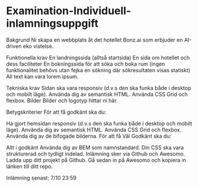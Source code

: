 # Examination-Individuell-inlamningsuppgift

Bakgrund
Ni skapa en webbplats åt det hotellet Bonz.ai som erbjuder en AI-driven eko vistelse.

Funktionella krav
En landningssida (alltså startsida)
En sida om hotellet och dess faciliteter
En bokningssida för att söka och boka rum (ingen funktionalitet behövs utan fejka en sökning där sökresultaten visas statiskt)
All text kan vara lorem ipsum.

Tekniska krav
Sidan ska vara responsiv (d.v.s den ska funka både i desktop och mobilt läge).
Använda dig av semantisk HTML.
Använda CSS Grid och flexbox.
Bilder
Bilder och logotyp hittar ni här.

Betygskriterier
För att få godkänt ska du:

Ha gjort hemsidan responsiv (d.v.s den ska funka både i desktop och mobilt läge).
Använda dig av semantisk HTML.
Använda CSS Grid och flexbox.
Använda dig av de bifogade bilderna.
För att få Väl Godkänt ska du:

Allt i godkänt
Använda dig av BEM som namnstandard.
Din CSS ska vara strukturerad och tydligt indelad.
Inlämning sker via Github och Awesomo. Ladda upp ditt projekt på Github. Gå sedan in på Awesomo och kopiera in länken till ditt repo.

Inlämning senast: 7/10 23:59
